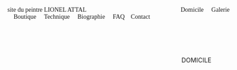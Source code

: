 <html>
 <head>
  <style>
   main{font-family: irish-grover;}
  </style>
 </head>
   <body>
   <main>
   site du peintre LIONEL ATTAL &nbsp; &nbsp; &nbsp; &nbsp; &nbsp; &nbsp; &nbsp; &nbsp; &nbsp; &nbsp; &nbsp; &nbsp; &nbsp; &nbsp; &nbsp; &nbsp; &nbsp; &nbsp; &nbsp; &nbsp;   &nbsp; &nbsp; &nbsp; &nbsp; &nbsp; &nbsp; &nbsp; &nbsp; &nbsp; &nbsp;   Domicile &nbsp;&nbsp;  &nbsp;Galerie &nbsp;&nbsp; &nbsp;Boutique &nbsp;&nbsp; &nbsp;Technique &nbsp;&nbsp; &nbsp;Biographie &nbsp;&nbsp; &nbsp;FAQ &nbsp;&nbsp;&nbsp;Contact
   </main>
   <br>
   </br>
   <br>
   </br>
    <p>
     &nbsp; &nbsp; &nbsp; &nbsp; &nbsp; &nbsp; &nbsp; &nbsp; &nbsp; &nbsp; &nbsp; &nbsp; &nbsp; &nbsp; &nbsp; &nbsp; &nbsp; &nbsp; &nbsp; &nbsp;   &nbsp; &nbsp; &nbsp; &nbsp; &nbsp; &nbsp; &nbsp; &nbsp; &nbsp; &nbsp; &nbsp; &nbsp; &nbsp; &nbsp; &nbsp; &nbsp; &nbsp; &nbsp; &nbsp; &nbsp; &nbsp; &nbsp; &nbsp; &nbsp; &nbsp;   &nbsp; &nbsp; &nbsp; &nbsp; &nbsp; DOMICILE
    </p>
   </body>
</html>
